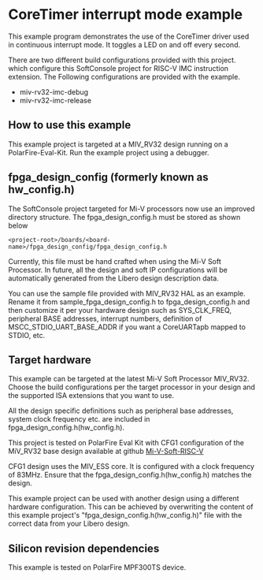 ﻿
# CoreTimer interrupt mode example

This example program demonstrates the use of the CoreTimer driver used in
continuous interrupt mode. It toggles a LED on and off every second.

There are two different build configurations provided with this project.
which configure this SoftConsole project for RISC-V IMC instruction extension.
The Following configurations are provided with the example.

- miv-rv32-imc-debug
- miv-rv32-imc-release

## How to use this example

This example project is targeted at a MIV_RV32 design running on a PolarFire-Eval-Kit.
Run the example project using a debugger.

## fpga_design_config (formerly known as hw_config.h)

The SoftConsole project targeted for Mi-V processors now use an improved
directory structure. The fpga_design_config.h must be stored as shown below

`<project-root>/boards/<board-name>/fpga_design_config/fpga_design_config.h`

Currently, this file must be hand crafted when using the Mi-V Soft Processor.
In future, all the design and soft IP configurations will be automatically
generated from the Libero design description data.

You can use the sample file provided with MIV_RV32 HAL as an example. Rename it from
sample_fpga_design_config.h to fpga_design_config.h and then customize it per your
hardware design such as SYS_CLK_FREQ, peripheral BASE addresses, interrupt numbers,
definition of MSCC_STDIO_UART_BASE_ADDR if you want a CoreUARTapb mapped to STDIO, etc.

## Target hardware

This example can be targeted at the latest Mi-V Soft Processor MIV_RV32. Choose the build
configurations per the target processor in your design and the supported ISA extensions
that you want to use.

All the design specific definitions such as peripheral base addresses, system clock frequency
etc. are included in fpga_design_config.h(hw_config.h).

This project is tested on PolarFire Eval Kit with CFG1 configuration of the
MiV_RV32 base design available at github [Mi-V-Soft-RISC-V](https://mi-v-ecosystem.github.io/redirects/repo-polarfire-evaluation-kit-mi-v-sample-fpga-designs)

CFG1 design uses the MIV_ESS core.
It is configured with a clock frequency of 83MHz.
Ensure that the fpga_design_config.h(hw_config.h) matches the design.

This example project can be used with another design using a different hardware
configuration. This can be achieved by overwriting the content of this example
project's "fpga_design_config.h(hw_config.h)" file with the correct data from your Libero design.

## Silicon revision dependencies

This example is tested on PolarFire MPF300TS device.
